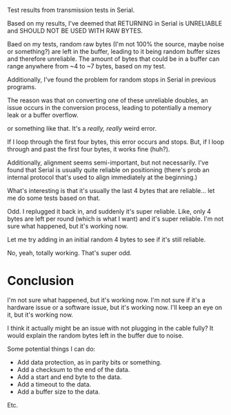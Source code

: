 Test results from transmission tests in Serial.

Based on my results, I've deemed that RETURNING in Serial is UNRELIABLE and SHOULD NOT BE USED WITH RAW BYTES.

Baed on my tests, random raw bytes (I'm not 100% the source, maybe noise or something?) are left in the buffer, leading to it
being random buffer sizes and therefore unreliable. The amount of bytes that could be in a buffer
can range anywhere from ~4 to ~7 bytes, based on my test.

Additionally, I've found the problem for random stops in Serial in previous programs.

The reason was that on converting one of these unreliable doubles, an issue occurs in the conversion process, leading to potentially a memory leak or a buffer overflow.

or something like that. It's a *really, really* weird error.

If I loop through the first four bytes, this error occurs and stops. But, if I loop through and past the first four bytes, it works fine (huh?).

Additionally, alignment seems semi-important, but not necessarily. I've found that Serial is usually quite reliable on positioning (there's prob an internal protocol that's used to align immediately at the beginning.)

What's interesting is that it's usually the last 4 bytes that are reliable... let me do some tests based on that.

Odd. I replugged it back in, and suddenly it's super reliable. Like, only 4 bytes are left per round (which is what I want) and it's super reliable. I'm not sure what happened, but it's working now.

Let me try adding in an initial random 4 bytes to see if it's still reliable.

No, yeah, totally working. That's super odd.

# Conclusion

I'm not sure what happened, but it's working now. I'm not sure if it's a hardware issue or a software issue, but it's working now. I'll keep an eye on it, but it's working now.

I think it actually might be an issue with not plugging in the cable fully? It would explain the random bytes left in the buffer due to noise.

Some potential things I can do:
- Add data protection, as in parity bits or something.
- Add a checksum to the end of the data.
- Add a start and end byte to the data.
- Add a timeout to the data.
- Add a buffer size to the data.

Etc.